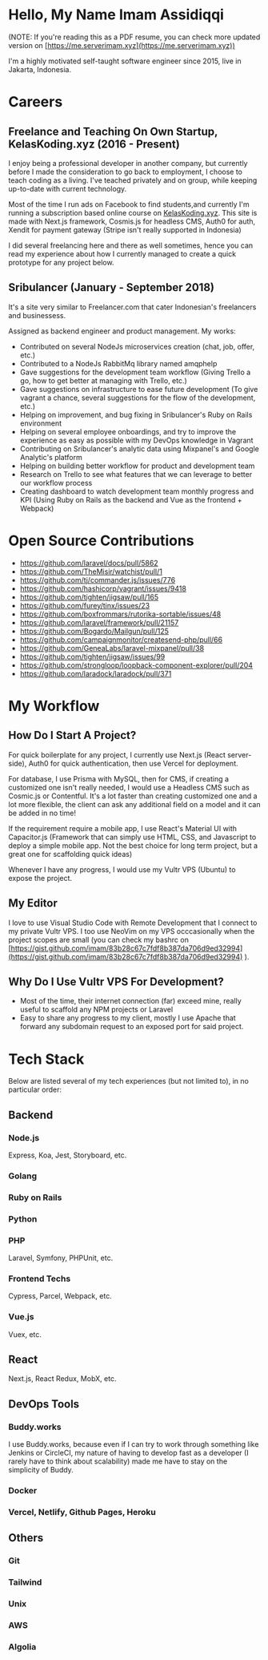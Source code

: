 # Hello, My Name Imam Assidiqqi

(NOTE: If you're reading this as a PDF resume, you can check more updated version on [https://me.serverimam.xyz](https://me.serverimam.xyz))

I'm a highly motivated self-taught software engineer since 2015, live in Jakarta, Indonesia.

# Careers

## Freelance and Teaching On Own Startup, KelasKoding.xyz (2016 - Present)

I enjoy being a professional developer in another company, but currently before I made the consideration to go back to employment, I choose to teach coding as a living. I've teached privately and on group, while keeping up-to-date with current technology. 

Most of the time I run ads on Facebook to find students,and currently I'm running a subscription based online course on [KelasKoding.xyz](KelasKoding.xyz). This site is made with Next.js framework, Cosmis.js for headless CMS, Auth0 for auth, Xendit for payment gateway (Stripe isn't really supported in Indonesia)

I did several freelancing here and there as well sometimes, hence you can read my experience about how I currently managed to create a quick prototype for any project below.

## Sribulancer (January - September 2018)

It's a site very similar to Freelancer.com that cater Indonesian's freelancers and businessess.

Assigned as backend engineer and product management. My works:

- Contributed on several NodeJs microservices creation (chat, job, offer, etc.)
- Contributed to a NodeJs RabbitMq library named amqphelp
- Gave suggestions for the development team workflow (Giving Trello a go, how to get better at managing with Trello, etc.)
- Gave suggestions on infrastructure to ease future development (To give vagrant a chance, several suggestions for the flow of the development, etc.)
- Helping on improvement, and bug fixing in Sribulancer's Ruby on Rails environment
- Helping on several employee onboardings, and try to improve the experience as easy as possible with my DevOps knowledge in Vagrant
- Contributing on Sribulancer's analytic data using Mixpanel's and Google Analytic's platform
- Helping on building better workflow for product and development team
- Research on Trello to see what features that we can leverage to better our workflow process
- Creating dashboard to watch development team monthly progress and KPI (Using Ruby on Rails as the backend and Vue as the frontend + Webpack)

# Open Source Contributions
- https://github.com/laravel/docs/pull/5862
- https://github.com/TheMisir/watchist/pull/1
- https://github.com/tj/commander.js/issues/776
- https://github.com/hashicorp/vagrant/issues/9418
- https://github.com/tighten/jigsaw/pull/165
- https://github.com/furey/tinx/issues/23
- https://github.com/boxfrommars/rutorika-sortable/issues/48
- https://github.com/laravel/framework/pull/21157
- https://github.com/Bogardo/Mailgun/pull/125
- https://github.com/campaignmonitor/createsend-php/pull/66
- https://github.com/GeneaLabs/laravel-mixpanel/pull/38
- https://github.com/tighten/jigsaw/issues/99
- https://github.com/strongloop/loopback-component-explorer/pull/204
- https://github.com/laradock/laradock/pull/371

# My Workflow

## How Do I Start A Project?

For quick boilerplate for any project, I currently use Next.js (React server-side), Auth0 for quick authentication, then use Vercel for deployment.

For database, I use Prisma with MySQL, then for CMS, if creating a customized one isn't really needed, I would use a Headless CMS such as Cosmic.js or Contentful. It's a lot faster than creating customized one and a lot more flexible, the client can ask any additional field on a model and it can be added in no time!

If the requirement require a mobile app, I use React's Material UI with Capacitor.js (Framework that can simply use HTML, CSS, and Javascript to deploy a simple mobile app. Not the best choice for long term project, but a great one for scaffolding quick ideas)

Whenever I have any progress, I would use my Vultr VPS (Ubuntu) to expose the project.

## My Editor

I love to use Visual Studio Code with Remote Development that I connect to my private Vultr VPS. I too use NeoVim on my VPS occcasionally when the project scopes are small (you can check my bashrc on [https://gist.github.com/imam/83b28c67c7fdf8b387da706d9ed32994](https://gist.github.com/imam/83b28c67c7fdf8b387da706d9ed32994) ).

## Why Do I Use Vultr VPS For Development?

- Most of the time, their internet connection (far) exceed mine, really useful to scaffold any NPM projects or Laravel
- Easy to share any progress to my client, mostly I use Apache that forward any subdomain request to an exposed port for said project.

# Tech Stack
Below are listed several of my tech experiences (but not limited to), in no particular order:

## Backend

### Node.js
Express, Koa, Jest, Storyboard, etc.

### Golang

### Ruby on Rails

### Python

### PHP
Laravel, Symfony, PHPUnit, etc.

### Frontend Techs
Cypress, Parcel, Webpack, etc.

### Vue.js
Vuex, etc.

## React
Next.js, React Redux, MobX, etc.

## DevOps Tools

### Buddy.works
I use Buddy.works, because even if I can try to work through something like Jenkins or CircleCI, my nature of having to develop fast as a developer (I rarely have to think about scalability) made me have to stay on the simplicity of Buddy.

### Docker

### Vercel, Netlify, Github Pages, Heroku

## Others

### Git

### Tailwind

### Unix

### AWS

### Algolia
